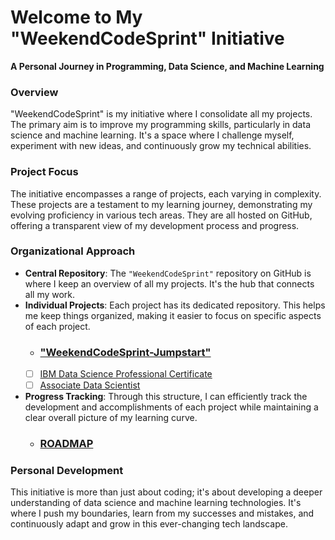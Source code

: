 # Welcome to My "WeekendCodeSprint" Initiative

**A Personal Journey in Programming, Data Science, and Machine Learning**

### Overview
"WeekendCodeSprint" is my initiative where I consolidate all my projects. The primary aim is to improve my programming skills, particularly in data science and machine learning. It's a space where I challenge myself, experiment with new ideas, and continuously grow my technical abilities.

### Project Focus
The initiative encompasses a range of projects, each varying in complexity. These projects are a testament to my learning journey, demonstrating my evolving proficiency in various tech areas. They are all hosted on GitHub, offering a transparent view of my development process and progress.

### Organizational Approach
- **Central Repository**: The `"WeekendCodeSprint"` repository on GitHub is where I keep an overview of all my projects. It's the hub that connects all my work.
- **Individual Projects**: Each project has its dedicated repository. This helps me keep things organized, making it easier to focus on specific aspects of each project.
  - ### ["WeekendCodeSprint-Jumpstart"](https://github.com/anasistikhor/WeekendCodeSprint-JumpStart)
  - [ ] [IBM Data Science Professional Certificate](https://www.coursera.org/professional-certificates/ibm-data-science?)
  - [ ] [Associate Data Scientist](https://www.opengroup.org/certifications/associate-data-scientist)

- **Progress Tracking**: Through this structure, I can efficiently track the development and accomplishments of each project while maintaining a clear overall picture of my learning curve.
  - ### [ROADMAP](https://github.com/anasistikhor/WeekendCodeSprint-JumpStart)

### Personal Development
This initiative is more than just about coding; it's about developing a deeper understanding of data science and machine learning technologies. It's where I push my boundaries, learn from my successes and mistakes, and continuously adapt and grow in this ever-changing tech landscape.




